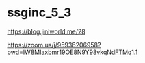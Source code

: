 # ssginc_5_3



https://blog.jiniworld.me/28


https://zoom.us/j/95936206958?pwd=IW8MIaxbmr19OE8N9Y98vkqNdFTMq1.1
